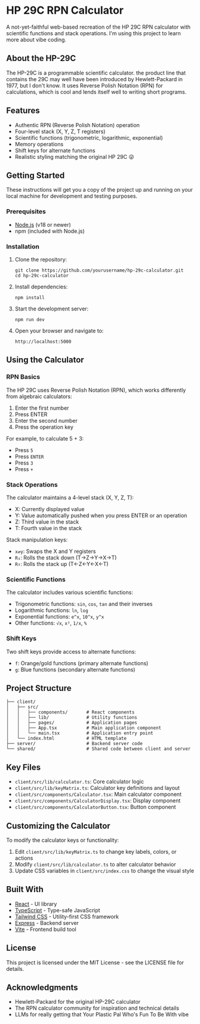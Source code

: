 # HP 29C RPN Calculator

A not-yet-faithful web-based recreation of the HP 29C RPN calculator with scientific functions and stack operations. I'm using this project to learn more about vibe coding.



## About the HP-29C

The HP-29C is a programmable scientific calculator. the product line that contains the 29C may well have been introduced by Hewlett-Packard in 1977, but I don't know. It uses Reverse Polish Notation (RPN) for calculations, which is cool and lends itself well to writing short programs.

## Features

- Authentic RPN (Reverse Polish Notation) operation
- Four-level stack (X, Y, Z, T registers)
- Scientific functions (trigonometric, logarithmic, exponential)
- Memory operations
- Shift keys for alternate functions
- Realistic styling matching the original HP 29C 😜

## Getting Started

These instructions will get you a copy of the project up and running on your local machine for development and testing purposes.

### Prerequisites

- [Node.js](https://nodejs.org/) (v18 or newer)
- npm (included with Node.js)

### Installation

1. Clone the repository:
   ```
   git clone https://github.com/yourusername/hp-29c-calculator.git
   cd hp-29c-calculator
   ```

2. Install dependencies:
   ```
   npm install
   ```

3. Start the development server:
   ```
   npm run dev
   ```

4. Open your browser and navigate to:
   ```
   http://localhost:5000
   ```

## Using the Calculator

### RPN Basics

The HP 29C uses Reverse Polish Notation (RPN), which works differently from algebraic calculators:

1. Enter the first number
2. Press ENTER
3. Enter the second number
4. Press the operation key

For example, to calculate 5 + 3:
- Press `5`
- Press `ENTER`
- Press `3`
- Press `+`

### Stack Operations

The calculator maintains a 4-level stack (X, Y, Z, T):
- X: Currently displayed value
- Y: Value automatically pushed when you press ENTER or an operation
- Z: Third value in the stack
- T: Fourth value in the stack

Stack manipulation keys:
- `x⇄y`: Swaps the X and Y registers
- `R↓`: Rolls the stack down (T→Z→Y→X→T)
- `R↑`: Rolls the stack up (T←Z←Y←X←T)

### Scientific Functions

The calculator includes various scientific functions:
- Trigonometric functions: `sin`, `cos`, `tan` and their inverses
- Logarithmic functions: `ln`, `log`
- Exponential functions: `e^x`, `10^x`, `y^x`
- Other functions: `√x`, `x²`, `1/x`, `%`

### Shift Keys

Two shift keys provide access to alternate functions:
- `f`: Orange/gold functions (primary alternate functions)
- `g`: Blue functions (secondary alternate functions)

## Project Structure

```
├── client/
│   ├── src/
│   │   ├── components/       # React components
│   │   ├── lib/              # Utility functions
│   │   ├── pages/            # Application pages
│   │   ├── App.tsx           # Main application component
│   │   └── main.tsx          # Application entry point
│   └── index.html            # HTML template
├── server/                   # Backend server code
└── shared/                   # Shared code between client and server
```

## Key Files

- `client/src/lib/calculator.ts`: Core calculator logic
- `client/src/lib/keyMatrix.ts`: Calculator key definitions and layout
- `client/src/components/Calculator.tsx`: Main calculator component
- `client/src/components/CalculatorDisplay.tsx`: Display component
- `client/src/components/CalculatorButton.tsx`: Button component

## Customizing the Calculator

To modify the calculator keys or functionality:

1. Edit `client/src/lib/keyMatrix.ts` to change key labels, colors, or actions
2. Modify `client/src/lib/calculator.ts` to alter calculator behavior
3. Update CSS variables in `client/src/index.css` to change the visual style

## Built With

- [React](https://reactjs.org/) - UI library
- [TypeScript](https://www.typescriptlang.org/) - Type-safe JavaScript
- [Tailwind CSS](https://tailwindcss.com/) - Utility-first CSS framework
- [Express](https://expressjs.com/) - Backend server
- [Vite](https://vitejs.dev/) - Frontend build tool

## License

This project is licensed under the MIT License - see the LICENSE file for details.

## Acknowledgments

- Hewlett-Packard for the original HP-29C calculator
- The RPN calculator community for inspiration and technical details
- LLMs for really getting that Your Plastic Pal Who's Fun To Be With vibe